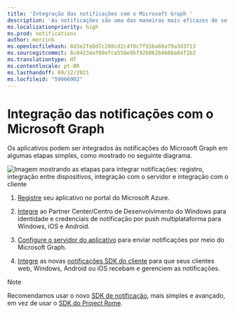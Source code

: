 ```yaml
---
title: 'Integração das notificações com o Microsoft Graph '
description: 'As notificações são uma das maneiras mais eficazes de se envolver novamente com os usuários do seu aplicativo. Os aplicativos podem ser integrados as notificações do Microsoft Graph em algumas etapas simples.  '
ms.localizationpriority: high
ms.prod: notifications
author: merzink
ms.openlocfilehash: 8d3e2fe8d7c208cd2c4f0c7f55ba68a79a3d3713
ms.sourcegitcommit: 6c04234af08efce558e9bf926062b4686a84f1b2
ms.translationtype: HT
ms.contentlocale: pt-BR
ms.lasthandoff: 09/12/2021
ms.locfileid: "59066902"
---
```

# <a name="integrate-with-microsoft-graph-notifications"></a>Integração das notificações com o Microsoft Graph

Os aplicativos podem ser integrados às notificações do Microsoft Graph em algumas etapas simples, como mostrado no seguinte diagrama.

![Imagem mostrando as etapas para integrar notificações: registro, integração entre dispositivos, integração com o servidor e integração com o cliente](images/notifications-integration-e2e-overview.png)

1.  [Registre](notifications-integration-app-registration.md) seu aplicativo no portal do Microsoft Azure.

2. [Integre](notifications-integration-cross-device-experiences-onboarding.md) ao Partner Center/Centro de Desenvolvimento do Windows para identidade e credenciais de notificação por push multiplataforma para Windows, iOS e Android.

3.  [Configure o servidor do aplicativo](notifications-integrating-app-server.md) para enviar notificações por meio do Microsoft Graph.

4.  [Integre](notifications-integrating-with-windows.md) as novas [notificações SDK do cliente](https://aka.ms/GNSDK) para que seus clientes web, Windows, Android ou iOS recebam e gerenciem as notificações.

> [!NOTE]
> Recomendamos usar o novo [SDK de notificação](https://aka.ms/GNSDK), mais simples e avançado, em vez de usar o [SDK do Project Rome](https://github.com/microsoft/project-rome).
